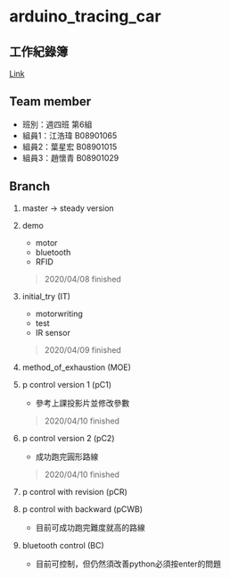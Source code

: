 # arduino_tracing_car

## 工作紀錄簿 

[Link](https://hackmd.io/@V1btMSjkRvKEsMbF1F9Cdg/Sk1B_CtII)  

## Team member

* 班別：週四班 第6組
* 組員1：江浩瑋 B08901065
* 組員2：葉星宏 B08901015
* 組員3：趙懷青 B08901029

## Branch

1. master -> steady version

2. demo
    * motor
    * bluetooth
    * RFID
    >  2020/04/08 finished

3. initial_try (IT)
    * motorwriting
    * test
    * IR sensor
    > 2020/04/09 finished

4. method_of_exhaustion (MOE)

5. p control version 1 (pC1)
    * 參考上課投影片並修改參數
    > 2020/04/10 finished
6. p control version 2 (pC2)
    * 成功跑完圓形路線
    > 2020/04/10 finished

7. p control with revision (pCR)

8. p control with backward (pCWB)
    * 目前可成功跑完難度就高的路線
9. bluetooth control (BC)
    * 目前可控制，但仍然須改善python必須按enter的問題

